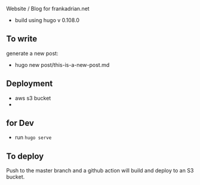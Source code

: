 Website / Blog for frankadrian.net


- build using hugo v 0.108.0



## To write

generate a new post:
-  hugo new post/this-is-a-new-post.md


## Deployment

- aws s3 bucket
- 




## for Dev

- run `hugo serve`


## To deploy

Push to the master branch and a github action will build and deploy to an S3 bucket.


